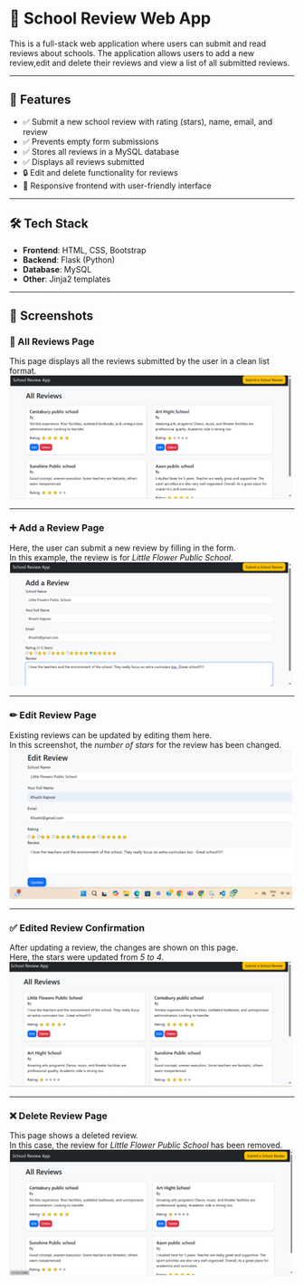 # 🏫 School Review Web App

This is a full-stack web application where users can submit and read reviews about schools. The application allows users to add a new review,edit and delete their reviews and view a list of all submitted reviews.

---

## 🚀 Features

- ✅ Submit a new school review with rating (stars), name, email, and review
- ✅ Prevents empty form submissions
- ✅ Stores all reviews in a MySQL database
- ✅ Displays all reviews submitted
- 🔒 Edit and delete functionality for reviews
- 📱 Responsive frontend with user-friendly interface

---

## 🛠️ Tech Stack

- **Frontend**: HTML, CSS, Bootstrap
- **Backend**: Flask (Python)
- **Database**: MySQL
- **Other**: Jinja2 templates

---

## 📸 Screenshots

### 📝 All Reviews Page
This page displays all the reviews submitted by the user in a clean list format.
<img src="image.png" alt="All reviews" width="500">

---

### ➕ Add a Review Page
Here, the user can submit a new review by filling in the form.  
In this example, the review is for *Little Flower Public School*.
<img src="image-1.png" alt="Add review page" width="500">

---

### ✏ Edit Review Page
Existing reviews can be updated by editing them here.  
In this screenshot, the *number of stars* for the review has been changed.
<img src="image-2.png" alt="Edit review page" width="500">

---

### ✅ Edited Review Confirmation
After updating a review, the changes are shown on this page.  
Here, the stars were updated from *5 to 4*.
<img src="image-3.png" alt="Edited review" width="500">

---

### ❌ Delete Review Page
This page shows a deleted review.  
In this case, the review for *Little Flower Public School* has been removed.
<img src="image-4.png" alt="Delete review" width="500">